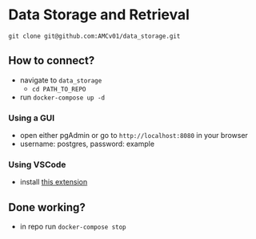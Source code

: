 # Data Storage and Retrieval

`git clone git@github.com:AMCv01/data_storage.git`

## How to connect?

- navigate to `data_storage`
  - `cd PATH_TO_REPO`
- run `docker-compose up -d`

### Using a GUI

- open either pgAdmin or go to `http://localhost:8080` in your browser
- username: postgres, password: example

### Using VSCode

- install [this extension](https://marketplace.visualstudio.com/items?itemName=mtxr.sqltools)

## Done working?

- in repo run `docker-compose stop`
